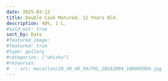 ```yaml
---
date: 2025-03-12
title: Double Cask Matured. 12 Years Old.
description: 40%, 1 L.
#sold_out: true
sort_by: Date
#featured_image: 
#featured: true
#type: gallery
#categories: ["whisky"]
#resources:
#  - src: macallan/20_30_40_50/PXL_20241004_100905984.jpg
---
```

